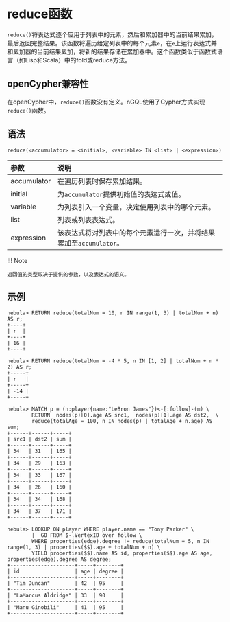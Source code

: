 # reduce函数

`reduce()`将表达式逐个应用于列表中的元素，然后和累加器中的当前结果累加，最后返回完整结果。该函数将遍历给定列表中的每个元素`e`，在`e`上运行表达式并和累加器的当前结果累加，将新的结果存储在累加器中。这个函数类似于函数式语言（如Lisp和Scala）中的fold或reduce方法。

## openCypher兼容性

在openCypher中，`reduce()`函数没有定义。nGQL使用了Cypher方式实现`reduce()`函数。

## 语法

```ngql
reduce(<accumulator> = <initial>, <variable> IN <list> | <expression>)
```

| 参数 | 说明 |
| :---   | :--- |
| accumulator | 在遍历列表时保存累加结果。|
| initial |  为`accumulator`提供初始值的表达式或值。 |
| variable | 为列表引入一个变量，决定使用列表中的哪个元素。 |
| list | 列表或列表表达式。 |
| expression | 该表达式将对列表中的每个元素运行一次，并将结果累加至`accumulator`。 |

!!! Note

    返回值的类型取决于提供的参数，以及表达式的语义。

## 示例

```ngql
nebula> RETURN reduce(totalNum = 10, n IN range(1, 3) | totalNum + n) AS r;
+----+
| r  |
+----+
| 16 |
+----+

nebula> RETURN reduce(totalNum = -4 * 5, n IN [1, 2] | totalNum + n * 2) AS r;
+-----+
| r   |
+-----+
| -14 |
+-----+

nebula> MATCH p = (n:player{name:"LeBron James"})<-[:follow]-(m) \
        RETURN  nodes(p)[0].age AS src1,  nodes(p)[1].age AS dst2,  \
        reduce(totalAge = 100, n IN nodes(p) | totalAge + n.age) AS sum;
+------+------+-----+
| src1 | dst2 | sum |
+------+------+-----+
| 34   | 31   | 165 |
+------+------+-----+
| 34   | 29   | 163 |
+------+------+-----+
| 34   | 33   | 167 |
+------+------+-----+
| 34   | 26   | 160 |
+------+------+-----+
| 34   | 34   | 168 |
+------+------+-----+
| 34   | 37   | 171 |
+------+------+-----+

nebula> LOOKUP ON player WHERE player.name == "Tony Parker" \
        |  GO FROM $-.VertexID over follow \
        WHERE properties(edge).degree != reduce(totalNum = 5, n IN range(1, 3) | properties($$).age + totalNum + n) \
        YIELD properties($$).name AS id, properties($$).age AS age, properties(edge).degree AS degree;
+---------------------+-----+--------+
| id                  | age | degree |
+---------------------+-----+--------+
| "Tim Duncan"        | 42  | 95     |
+---------------------+-----+--------+
| "LaMarcus Aldridge" | 33  | 90     |
+---------------------+-----+--------+
| "Manu Ginobili"     | 41  | 95     |
+---------------------+-----+--------+
```
